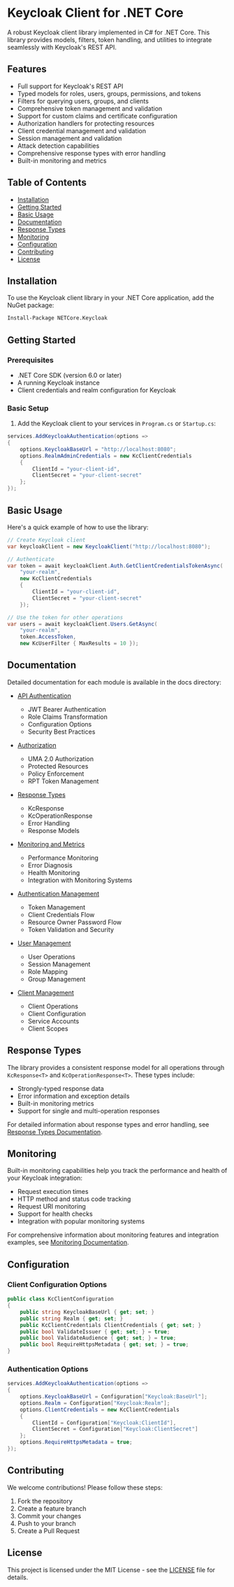 # Keycloak Client for .NET Core

A robust Keycloak client library implemented in C# for .NET Core. This library provides models, filters, token handling, and utilities to integrate seamlessly with Keycloak's REST API.

## Features

- Full support for Keycloak's REST API
- Typed models for roles, users, groups, permissions, and tokens
- Filters for querying users, groups, and clients
- Comprehensive token management and validation
- Support for custom claims and certificate configuration
- Authorization handlers for protecting resources
- Client credential management and validation
- Session management and validation
- Attack detection capabilities
- Comprehensive response types with error handling
- Built-in monitoring and metrics

## Table of Contents

- [Installation](#installation)
- [Getting Started](#getting-started)
- [Basic Usage](#basic-usage)
- [Documentation](#documentation)
- [Response Types](#response-types)
- [Monitoring](#monitoring)
- [Configuration](#configuration)
- [Contributing](#contributing)
- [License](#license)

## Installation

To use the Keycloak client library in your .NET Core application, add the NuGet package:

```bash
Install-Package NETCore.Keycloak
```

## Getting Started

### Prerequisites

- .NET Core SDK (version 6.0 or later)
- A running Keycloak instance
- Client credentials and realm configuration for Keycloak

### Basic Setup

1. Add the Keycloak client to your services in `Program.cs` or `Startup.cs`:

```csharp
services.AddKeycloakAuthentication(options =>
{
    options.KeycloakBaseUrl = "http://localhost:8080";
    options.RealmAdminCredentials = new KcClientCredentials
    {
        ClientId = "your-client-id",
        ClientSecret = "your-client-secret"
    };
});
```

## Basic Usage

Here's a quick example of how to use the library:

```csharp
// Create Keycloak client
var keycloakClient = new KeycloakClient("http://localhost:8080");

// Authenticate
var token = await keycloakClient.Auth.GetClientCredentialsTokenAsync(
    "your-realm",
    new KcClientCredentials
    {
        ClientId = "your-client-id",
        ClientSecret = "your-client-secret"
    });

// Use the token for other operations
var users = await keycloakClient.Users.GetAsync(
    "your-realm",
    token.AccessToken,
    new KcUserFilter { MaxResults = 10 });
```

## Documentation

Detailed documentation for each module is available in the docs directory:

- [API Authentication](docs/api-authentication.md)
  - JWT Bearer Authentication
  - Role Claims Transformation
  - Configuration Options
  - Security Best Practices

- [Authorization](docs/authorization.md)
  - UMA 2.0 Authorization
  - Protected Resources
  - Policy Enforcement
  - RPT Token Management

- [Response Types](docs/response-types.md)
  - KcResponse<T>
  - KcOperationResponse<T>
  - Error Handling
  - Response Models

- [Monitoring and Metrics](docs/monitoring.md)
  - Performance Monitoring
  - Error Diagnosis
  - Health Monitoring
  - Integration with Monitoring Systems

- [Authentication Management](docs/authentication.md)
  - Token Management
  - Client Credentials Flow
  - Resource Owner Password Flow
  - Token Validation and Security

- [User Management](docs/users.md)
  - User Operations
  - Session Management
  - Role Mapping
  - Group Management

- [Client Management](docs/clients.md)
  - Client Operations
  - Client Configuration
  - Service Accounts
  - Client Scopes

## Response Types

The library provides a consistent response model for all operations through `KcResponse<T>` and `KcOperationResponse<T>`. These types include:

- Strongly-typed response data
- Error information and exception details
- Built-in monitoring metrics
- Support for single and multi-operation responses

For detailed information about response types and error handling, see [Response Types Documentation](docs/response-types.md).

## Monitoring

Built-in monitoring capabilities help you track the performance and health of your Keycloak integration:

- Request execution times
- HTTP method and status code tracking
- Request URI monitoring
- Support for health checks
- Integration with popular monitoring systems

For comprehensive information about monitoring features and integration examples, see [Monitoring Documentation](docs/monitoring.md).

## Configuration

### Client Configuration Options

```csharp
public class KcClientConfiguration
{
    public string KeycloakBaseUrl { get; set; }
    public string Realm { get; set; }
    public KcClientCredentials ClientCredentials { get; set; }
    public bool ValidateIssuer { get; set; } = true;
    public bool ValidateAudience { get; set; } = true;
    public bool RequireHttpsMetadata { get; set; } = true;
}
```

### Authentication Options

```csharp
services.AddKeycloakAuthentication(options =>
{
    options.KeycloakBaseUrl = Configuration["Keycloak:BaseUrl"];
    options.Realm = Configuration["Keycloak:Realm"];
    options.ClientCredentials = new KcClientCredentials
    {
        ClientId = Configuration["Keycloak:ClientId"],
        ClientSecret = Configuration["Keycloak:ClientSecret"]
    };
    options.RequireHttpsMetadata = true;
});
```

## Contributing

We welcome contributions! Please follow these steps:

1. Fork the repository
2. Create a feature branch
3. Commit your changes
4. Push to your branch
5. Create a Pull Request

## License

This project is licensed under the MIT License - see the [LICENSE](LICENSE) file for details.

